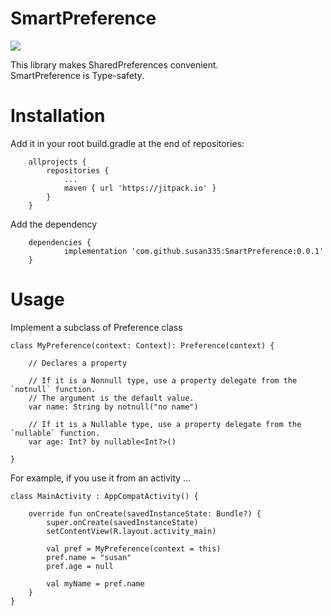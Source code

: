 # SmartPreference
[![](https://jitpack.io/v/susan335/SmartPreference.svg)](https://jitpack.io/#susan335/SmartPreference)  

This library makes SharedPreferences convenient.  
SmartPreference is Type-safety.

# Installation
Add it in your root build.gradle at the end of repositories:
```
	allprojects {
		repositories {
			...
			maven { url 'https://jitpack.io' }
		}
	}
```
  
Add the dependency
```
	dependencies {
	        implementation 'com.github.susan335:SmartPreference:0.0.1'
	}
```

# Usage
Implement a subclass of Preference class

```
class MyPreference(context: Context): Preference(context) {

    // Declares a property

    // If it is a Nonnull type, use a property delegate from the `notnull` function.
    // The argument is the default value.
    var name: String by notnull("no name")

    // If it is a Nullable type, use a property delegate from the `nullable` function.
    var age: Int? by nullable<Int?>()

}
```

For example, if you use it from an activity ...
```
class MainActivity : AppCompatActivity() {

    override fun onCreate(savedInstanceState: Bundle?) {
        super.onCreate(savedInstanceState)
        setContentView(R.layout.activity_main)

        val pref = MyPreference(context = this)
        pref.name = "susan"
        pref.age = null

        val myName = pref.name
    }
}
```